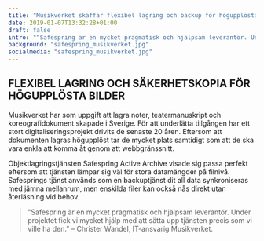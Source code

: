 ```yaml
---
title: "Musikverket skaffar flexibel lagring och backup för högupplösta bilder"
date: 2019-01-07T13:32:28+01:00
draft: false
intro: "“Safespring är en mycket pragmatisk och hjälpsam leverantör. Under projektet fick vi mycket hjälp med att sätta upp tjänsten precis som vi ville ha den“"
background: "safespring_musikverket.jpg"
socialmedia: "safespring_musikverket.jpg"
---
```

## FLEXIBEL LAGRING OCH SÄKERHETSKOPIA FÖR HÖGUPPLÖSTA BILDER
Musikverket har som uppgift att lagra noter, teatermanuskript och koreografidokument skapade i Sverige. För att underlätta tillgången har ett stort digitaliseringsprojekt drivits de senaste 20 åren. Eftersom att dokumenten lagras högupplöst tar de mycket plats samtidigt som att de ska vara enkla att komma åt genom att webbgränssnitt.

Objektlagringstjänsten Safespring Active Archive visade sig passa perfekt eftersom att tjänsten lämpar sig väl för stora datamängder på filnivå. Safesprings tjänst används som en backuptjänst dit all data synkroniseras med jämna mellanrum, men enskilda filer kan också nås direkt utan återläsning vid behov.

>"Safespring är en mycket pragmatisk och hjälpsam leverantör. Under projektet fick vi mycket hjälp med att sätta upp tjänsten precis som vi ville ha den."
– Christer Wandel, IT-ansvarig Musikverket.
